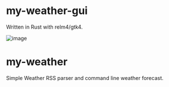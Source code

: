 # my-weather-gui
Written in Rust with relm4/gtk4.

![image](https://user-images.githubusercontent.com/33698065/211179434-10ca79e9-3680-4fd8-adcd-b05a0cd52ad2.png)

# my-weather
Simple Weather RSS parser and command line weather forecast.
